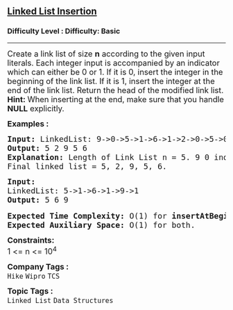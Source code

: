 <h2><a href="https://www.geeksforgeeks.org/problems/linked-list-insertion-1587115620/1?page=1&difficulty=Basic&status=unsolved&sortBy=submissions">Linked List Insertion</a></h2><h3>Difficulty Level : Difficulty: Basic</h3><hr><div class="problems_problem_content__Xm_eO"><p><span style="font-size: 18px;">Create a link list of size <strong>n</strong> according to the given input literals. Each integer input is accompanied by an indicator which can either be 0 or 1. If it is 0, insert the integer in the beginning of the link list. If it is 1, insert the integer at the end of the link list. R</span><span style="font-size: 18px;">eturn the head of the modified link list.</span><br><span style="font-size: 18px;"><strong>Hint: </strong>When inserting at the end, make sure that you handle <strong>NULL</strong> explicitly. </span></p>
<p><span style="font-size: 18px;"><strong>Examples :</strong></span></p>
<pre><span style="font-size: 18px;"><strong>Input: </strong>LinkedList: 9-&gt;0-&gt;5-&gt;1-&gt;6-&gt;1-&gt;2-&gt;0-&gt;5-&gt;0
<strong>Output: </strong>5 2 9 5 6<strong>
Explanation: </strong>Length of Link List n = 5. </span><span style="font-size: 18px;">9 0 indicated that 9 should be inserted in the beginning. Modified Link List = 9. 5 1 indicated that 5 should be inserted in the end. Modified Link List = 9,5. 6 1 indicated that 6 should be inserted in the end. Modified Link List = 9,5,6. 2 0 indicated that 2 should be inserted in the beginning. Modified Link List = 2,9,5,6. 5 0 indicated that 5 should be inserted in the beginning. Modified Link List = 5,2,9,5,6.&nbsp;
Final linked list = 5, 2, 9, 5, 6.
</span></pre>
<pre><span style="font-size: 18px;"><strong>Input:
</strong>LinkedList: 5-&gt;1-&gt;6-&gt;1-&gt;9-&gt;1
<strong>Output: </strong>5 6 9
</span>
<span style="font-size: 18px;"><strong>Expected Time Complexity:&nbsp;</strong>O(1) for&nbsp;<strong>insertAtBeginning()&nbsp;</strong>and O(n) for <strong>insertAtEnd()</strong>.<br><strong>Expected Auxiliary Space:&nbsp;</strong>O(1) for both.</span></pre>
<p><span style="font-size: 18px;"><strong>Constraints:</strong><br>1 &lt;= n &lt;= 10<sup>4</sup></span></p></div><p><span style=font-size:18px><strong>Company Tags : </strong><br><code>Hike</code>&nbsp;<code>Wipro</code>&nbsp;<code>TCS</code>&nbsp;<br><p><span style=font-size:18px><strong>Topic Tags : </strong><br><code>Linked List</code>&nbsp;<code>Data Structures</code>&nbsp;